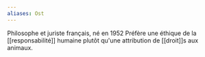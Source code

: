 ```yaml
---
aliases: Ost
---
```

Philosophe et juriste français, né en 1952
Préfère une éthique de la [[responsabilité]] humaine plutôt qu'une attribution de [[droit]]s aux animaux.
